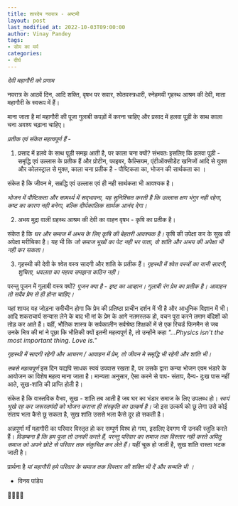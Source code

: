 ```yaml
---
title: शारदेय नवरात्र - अष्टमी
layout: post
last_modified_at: 2022-10-03T09:00:00
author: Vinay Pandey
tags:
- सोम का मर्म
categories:
- दीर्घ
---
```

*देवी महागौरी को प्रणाम*

नवरात्र के आठवें दिन, आदि शक्ति, वृषभ पर सवार, श्वेतवस्त्रधारी, स्नेहमयी गृहस्थ आश्रम की देवी, माता  महागौरी के स्वरूप में हैं। 

माना जाता है मां महागौरी की पूजा गुलाबी कपड़ों में करना चाहिए और प्रसाद में हलवा पूड़ी के साथ काला चना अवश्य चढ़ाना चाहिए। 

*प्रतीक एवं संकेत महत्वपूर्ण हैं* -

1. प्रसाद में हलवे के साथ पूड़ी समझ आती है, पर काला चना क्यों? संभवतः इसलिए कि हलवा पूड़ी  - समृद्धि एवं उल्लास के प्रतीक हैं और प्रोटीन, फाइबर,  कैल्सियम, एंटीऑक्‍सीडेंट खनिजों आदि से युक्त और कोलस्ट्राल से मुक्त, काला चना प्रतीक है - पौष्टिकता का, भोजन की सार्थकता का ।

संकेत है कि जीवन मे, सम्रद्धि एवं उल्लास एवं ही नही सार्थकता भी आवश्यक है। 

*भोजन में पौष्टिकता और सामर्थ्य में सद्भावना, यह सुनिश्चित करती है कि उल्लास क्षण भंगुर नही रहेगा, कष्ट का कारण नही बनेगा, बल्कि दीर्घकालिक सार्थक आनंद देगा।*

2. अभय मुद्रा वाली ग्रहस्थ आश्रम की देवी का वाहन वृषभ - कृषि का प्रतीक है।

संकेत है कि  *घर और समाज में अभय के लिए कृषि की बेहतरी आवश्यक है।* कृषि की उपेक्षा कर के सुख की अपेक्षा मरीचिका है। यह भी कि *जो समाज भूखों का पेट नही भर पाता, वो शांति और अभय की अपेक्षा भी नही कर सकता।* 

3. गृहस्थी की देवी के श्वेत वस्त्र सादगी और शांति के प्रतीक हैं। *गृहस्थी में श्वेत वस्त्रों का यानी सादगी, शुचिता, धवलता का महत्व समझना कठिन नही।*

परन्तु पूजन में गुलाबी वस्त्र क्यों? 
*पूजन क्या है - इष्ट का आव्हान। गुलाबी रंग प्रेम का प्रतीक है। आवाहन तो सदैव प्रेम से ही होना चाहिए।*

 यहां शायद यह जोड़ना समीचीन होगा कि प्रेम की प्रतिष्ठा प्राचीन दर्शन में भी है और आधुनिक विज्ञान में भी। आदि शकराचार्य सन्यास लेने के बाद भी मां के प्रेम के आगे नतमस्तक हो, वचन पूरा करने तमाम बंदिशों को तोड़ कर आते हैं। वहीं, भौतिक शास्त्र के सर्वकालीन सर्वश्रेष्ठ शिक्षकों में से एक रिचर्ड फिनमैन से जब उनके मित्र की मां ने पूछा कि भौतिकी क्यों इतनी महत्वपूर्ण है, तो उन्होंने कहा _"...Physics isn't  the most important thing. Love is."_

*गृहस्थी में सादगी रहेगी और आचरण / आवाहन में प्रेम, तो जीवन मे समृद्धि भी रहेगी और शांति भी।*

*सबसे महत्वपूर्ण*
इस दिन यद्यपि साधक स्वयं उपवास रखता है, पर उसके द्वारा कन्या भोजन एवम भंडारे के आयोजन का विशेष महत्व माना जाता है। मान्यता अनुसार, ऐसा करने से पाप- संताप, दैन्य- दुःख पास नहीं आते, सुख-शांति की प्राप्ति होती है।

संकेत है कि वास्तविक वैभव, सुख - शांति तब आती है जब घर का भंडार समाज के लिए उपलब्ध हो। *स्वयं भूखे रह कर जरूरतमंदों को भोजन कराना ही संस्कृति का उत्कर्ष है।* जो इस उत्कर्ष को छू लेगा उसे कोई संताप भला कैसे छू सकता है, सुख शांति उससे भला कैसे दूर हो सकती है।

अन्नपूर्णा माँ महागौरी का परिवार विस्तृत हो कर सम्पूर्ण विश्व हो गया, इसलिए देवगण भी उनकी स्तुति करते हैं। *विडम्बना है कि हम पूजा तो उनकी करते हैं, परन्तु परिवार का समाज तक विस्तार नही करते अपितु समाज को अपने छोटे से परिवार तक संकुचित कर लेते हैं।* यहीं चूक हो जाती है, सुख शांति रास्ता भटक जाती है।

प्रार्थना है
*मां महागौरी*
*हमे परिवार के समाज तक विस्तार की शक्ति भी दें और सन्मति भी ।*

- विनय पांडेय

🙏🌷🌷🙏


